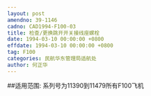 ```yaml
---
layout: post
amendno: 39-1146
cadno: CAD1994-F100-03
title: 检查/更换跳开开关接线座螺栓
date: 1994-03-10 00:00:00 +0800
effdate: 1994-03-10 00:00:00 +0800
tag: F100
categories: 民航华东管理局适航处
author: 何正华
---
```


##适用范围:
系列号为11390到11479所有F100飞机

